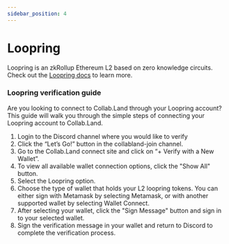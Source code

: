 ```yaml
---
sidebar_position: 4
---
```


# Loopring

Loopring is an zkRollup Ethereum L2 based on zero knowledge circuits. Check out the [Loopring docs](https://docs.loopring.io/en/) to learn more.

### Loopring verification guide

Are you looking to connect to Collab.Land through your Loopring account? This guide will walk you through the simple steps of connecting your Loopring account to Collab.Land.

1. Login to the Discord channel where you would like to verify
2. Click the “Let’s Go!” button in the collabland-join channel.
3. Go to the Collab.Land connect site and click on “+ Verify with a New Wallet”.
4. To view all available wallet connection options, click the "Show All" button.
5. Select the Loopring option.
6. Choose the type of wallet that holds your L2 loopring tokens. You can either sign with Metamask by selecting Metamask, or with another supported wallet by selecting Wallet Connect.
7. After selecting your wallet, click the "Sign Message" button and sign in to your selected wallet.
8. Sign the verification message in your wallet and return to Discord to complete the verification process.
